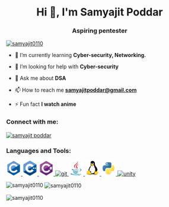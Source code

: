 <h1 align="center">Hi 👋, I'm Samyajit Poddar</h1>
<h3 align="center">Aspiring pentester</h3>

<p align="left"> <a href="https://github.com/ryo-ma/github-profile-trophy"><img src="https://github-profile-trophy.vercel.app/?username=samyajit0110" alt="samyajit0110" /></a> </p>

- 🌱 I’m currently learning **Cyber-security, Networking.**

- 🤝 I’m looking for help with **Cyber-security**

- 💬 Ask me about **DSA**

- 📫 How to reach me **samyajitpoddar@gmail.com**

- ⚡ Fun fact **I watch anime**

<h3 align="left">Connect with me:</h3>
<p align="left">
<a href="https://fb.com/samyajit poddar" target="blank"><img align="center" src="https://raw.githubusercontent.com/rahuldkjain/github-profile-readme-generator/master/src/images/icons/Social/facebook.svg" alt="samyajit poddar" height="30" width="40" /></a>
</p>

<h3 align="left">Languages and Tools:</h3>
<p align="left"> <a href="https://www.cprogramming.com/" target="_blank" rel="noreferrer"> <img src="https://raw.githubusercontent.com/devicons/devicon/master/icons/c/c-original.svg" alt="c" width="40" height="40"/> </a> <a href="https://www.w3schools.com/cpp/" target="_blank" rel="noreferrer"> <img src="https://raw.githubusercontent.com/devicons/devicon/master/icons/cplusplus/cplusplus-original.svg" alt="cplusplus" width="40" height="40"/> </a> <a href="https://www.w3schools.com/cs/" target="_blank" rel="noreferrer"> <img src="https://raw.githubusercontent.com/devicons/devicon/master/icons/csharp/csharp-original.svg" alt="csharp" width="40" height="40"/> </a> <a href="https://git-scm.com/" target="_blank" rel="noreferrer"> <img src="https://www.vectorlogo.zone/logos/git-scm/git-scm-icon.svg" alt="git" width="40" height="40"/> </a> <a href="https://www.java.com" target="_blank" rel="noreferrer"> <img src="https://raw.githubusercontent.com/devicons/devicon/master/icons/java/java-original.svg" alt="java" width="40" height="40"/> </a> <a href="https://www.linux.org/" target="_blank" rel="noreferrer"> <img src="https://raw.githubusercontent.com/devicons/devicon/master/icons/linux/linux-original.svg" alt="linux" width="40" height="40"/> </a> <a href="https://www.python.org" target="_blank" rel="noreferrer"> <img src="https://raw.githubusercontent.com/devicons/devicon/master/icons/python/python-original.svg" alt="python" width="40" height="40"/> </a> <a href="https://unity.com/" target="_blank" rel="noreferrer"> <img src="https://www.vectorlogo.zone/logos/unity3d/unity3d-icon.svg" alt="unity" width="40" height="40"/> </a> </p>

<p><img align="left" src="https://github-readme-stats.vercel.app/api/top-langs?username=samyajit0110&show_icons=true&locale=en&layout=compact" alt="samyajit0110" /></p>

<p>&nbsp;<img align="center" src="https://github-readme-stats.vercel.app/api?username=samyajit0110&show_icons=true&locale=en" alt="samyajit0110" /></p>

<p><img align="center" src="https://github-readme-streak-stats.herokuapp.com/?user=samyajit0110&" alt="samyajit0110" /></p>
